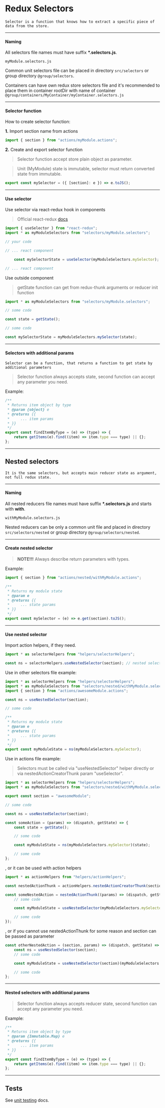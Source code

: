 Redux Selectors
================

```
Selector is a function that knows how to extract a specific piece of data from the store.
```

---------

#### Naming

All selectors file names must have suffix __*.selectors.js__.

```
myModule.selectors.js
```

Common unit selectors file can be placed in directory `src/selectors` or group directory `@group/selectors`.

Containers can have own redux store selectors file and it's recommended to place them in container rootDir with name of container `@group/containers/MyContainer/myContainer.selectors.js`

---------

#### Selector function

How to create selector function:

__1.__ Import section name from actions

```javascript
import { section } from "actions/myModule.actions";
```

__2.__ Create and export selector function

> Selector function accept store plain object as parameter.

> Unit (MyModule) state is immutable, selector must return converted state from immutable.

```javascript
export const mySelector = ({ [section]: e }) => e.toJS();
```

----------

#### Use selector

Use selector via react-redux hook in components

> Official react-redux [docs](https://react-redux.js.org/api/hooks)

```javascript
import { useSelector } from "react-redux";
import * as myModuleSelectors from "selectors/myModule.selectors";

// your code

// ... react component

    const mySelectorState = useSelector(myModuleSelectors.mySelector);

// ... react component
```

Use outside component

> getState function can get from redux-thunk arguments or reducer init function

```javascript
import * as myModuleSelectors from "selectors/myModule.selectors";

// some code

const state = getState();

// some code

const mySelectorState = myModuleSelectors.mySelector(state);
```

------------

#### Selectors with additional params

```
Selector can be a function, that returns a function to get state by additional parameters
```

> Selector function always accepts state, second function can accept any parameter you need.

Example:

```javascript
/**
 * Returns item object by type
 * @param {object} e
 * @returns {{
 *     ... item params
 * }}
 */
export const findItemByType = (e) => (type) => {
	return getItems(e).find((item) => item.type === type) || {};
};
```

----------

## Nested selectors

```
It is the same selectors, but accepts main reducer state as argument, not full redux state.
```

---------

#### Naming

All nested reducers file names must have suffix __*.selectors.js__ and starts with __with__.

```
withMyModule.selectors.js
```

Nested reducers can be only a common unit file and placed in directory `src/selectors/nested` or group directory `@group/selectors/nested`.

---------

#### Create nested selector

> __NOTE!!!__ Always describe return parameters with types.

Example:

```javascript
import { section } from "actions/nested/withMyModule.actions";

/**
 * Returns my module state
 * @param e
 * @returns {{
 *     ... state params
 * }}
 */
export const mySelector = (e) => e.get(section).toJS();
```

------------

#### Use nested selector

Import action helpers, if they need.

 ```javascript
import * as selectorHelpers from "helpers/selectorHelpers";

const ns = selectorHelpers.useNestedSelector(section); // nested selector (ns) - pass state by section to nested selector
 ```

Use in other selectors file example:

```javascript
import * as selectorHelpers from "helpers/selectorHelpers";
import * as myModuleSelectors from "selectors/nested/withMyModule.selectors";
import { section } from "actions/awesomeModule.actions";

const ns = useNestedSelector(section);

// some code

/**
 * Returns my module state
 * @param e
 * @returns {{
 *     ... state params
 * }}
 */
export const myModuleState = ns(myModuleSelectors.mySelector);
```

Use in actions file example:

> Selectors must be called via "useNestedSelector" helper directly or via nestedActionCreatorThunk param "useSelector".

```javascript
import * as selectorHelpers from "helpers/selectorHelpers";
import * as myModuleSelectors from "selectors/nested/withMyModule.selectors";

export const section = "awesomeModule";

// some code

const ns = useNestedSelector(section);

const someAction = (params) => (dispatch, getState) => {
    const state = getState();

    // some code

    const myModuleState = ns(myModuleSelectors.mySelector)(state);

    // some code
};
```

, or it can be used with action helpers

```javascript
import * as actionHelpers from "helpers/actionHelpers";

const nestedActionThunk = actionHelpers.nestedActionCreatorThunk(section);

const someNestedAction = nestedActionThunk((params) => (dispatch, getState, dispatchNested, useNestedSelector) => {
    // some code

    const myModuleState = useNestedSelector(myModuleSelectors.mySelector);

    // some code
});
```

, or if you cannot use nestedActionThunk for some reason and section can be passed as parameter

```javascript
const otherNestedAction = (section, params) => (dispatch, getState) => {
    const ns = useNestedSelector(section);
    // some code

    const myModuleState = useNestedSelector(section)(myModuleSelectors.mySelector);

    // some code
};
```

------------

#### Nested selectors with additional params

> Selector function always accepts reducer state, second function can accept any parameter you need.

Example:

```javascript
/**
 * Returns item object by type
 * @param {Immutable.Map} e
 * @returns {{
 *     ... item params
 * }}
 */
export const findItemByType = (e) => (type) => {
	return getItems(e).find((item) => item.type === type) || {};
};
```

---------
## Tests

See [unit testing](https://confluence.ds.network/display/FW/Unit+Testing) docs.
